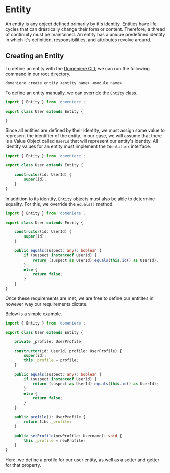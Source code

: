 # Entity
An entity is any object defined primarily by it's identity. Entities have life cycles that can drastically change their form or content. Therefore, a thread of continuity must be maintained. An entity has a unique predefined identity in which it's definition, responsibilities, and attributes revolve around. 

## Creating an Entity
To define an entity with the [Domeniere CLI](https://github.com/Perivel/domeniere-cli), we can run the following command in our root directory.
```
domeniere create entity <entity name> <module name>
```

To define an entity manually, we can override the `Entity` class.
```ts
import { Entity } from 'domeniere';

export class User extends Entity {

}
```
Since all entities are defined by their identity, we must assign some value to represent the identifier of the entity. In our case, we will assume that there is a Value Object called `UserId` that will represent our entity's identity. All identity values for an entity must implement the `Identifier` interface.
```ts
import { Entity } from 'domeniere';

export class User extends Entity {

    constructor(id: UserId) {
        super(id);
    }
}
```
In addition to its identity, `Entity` objects must also be able to determine equality. For this, we override the `equals()` method.
```ts
import { Entity } from 'domeniere';

export class User extends Entity {

    constructor(id: UserId) {
        super(id);
    }

    public equals(suspect: any): boolean {
        if (suspect instanceof UserId) {
            return (suspect as UserId).equals(this.id() as UserId);
        }
        else {
            return false;
        }
    }
}
```
Once these requirements are met, we are free to define our entitites in however way our requirements dictate.

Below is a simple example.
```ts
import { Entity } from 'domeniere';

export class User extends Entity {

    private _profile: UserProfile;

    constructor(id: UserId, profile: UserProfile) {
        super(id);
        this._profile = profile;
    }

    public equals(suspect: any): boolean {
        if (suspect instanceof UserId) {
            return (suspect as UserId).equals(this.id() as UserId);
        }
        else {
            return false;
        }
    }

    public profile(): UserProfile {
        return tihs._profile;
    }

    public setProfile(newProfile: Username): void {
        this._profile = newProfile;
    }
}
```
Here, we define a profile for our user entity, as well as a setter and getter for that property.
